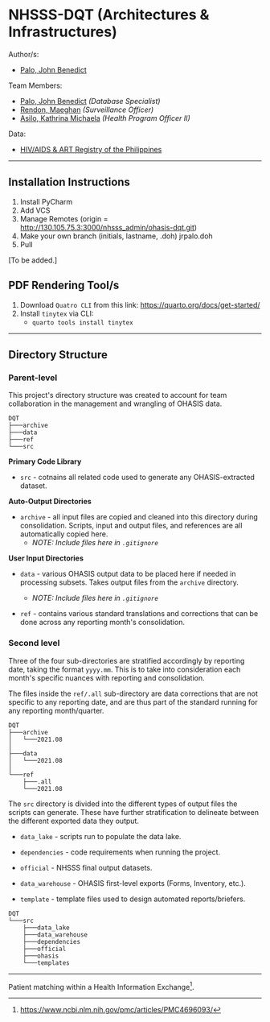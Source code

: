 NHSSS-DQT (Architectures & Infrastructures)
========================================================================================================================
Author/s:

- [Palo, John Benedict](https://www.facebook.com/Bene.Palo/)

Team Members:

- [Palo, John Benedict](https://www.facebook.com/Bene.Palo/) _(Database Specialist)_
- [Rendon, Maeghan](https://www.facebook.com/megannnss/) _(Surveillance Officer)_
- [Asilo, Kathrina Michaela](https://www.facebook.com/kathrinamichaela/) _(Health Program Officer II)_

Data:

- [HIV/AIDS & ART Registry of the Philippines](https://doh.gov.ph/statistics)

---

Installation Instructions
-------------------------

1. Install PyCharm
2. Add VCS
3. Manage Remotes (origin = http://130.105.75.3:3000/nhsss_admin/ohasis-dqt.git)
4. Make your own branch (initials, lastname, .doh) jrpalo.doh
5. Pull

[To be added.]

PDF Rendering Tool/s
--------------------

1. Download `Quatro CLI` from this link: https://quarto.org/docs/get-started/
2. Install `tinytex` via CLI:
   - `quarto tools install tinytex`

---

Directory Structure
-------------------

### Parent-level

This project's directory structure was created to account for team collaboration in the management and wrangling of
OHASIS data.

```
DQT
├───archive
├───data
├───ref
└───src
```

**Primary Code Library**

- `src` - cotnains all related code used to generate any OHASIS-extracted dataset.

**Auto-Output Directories**

- `archive` - all input files are copied and cleaned into this directory during consolidation. Scripts, input and output
  files, and references are all automatically copied here.
    - _NOTE: Include files here in `.gitignore`_

**User Input Directories**

- `data` - various OHASIS output data to be placed here if needed in processing subsets. Takes output files from
  the `archive` directory.
    - _NOTE: Include files here in `.gitignore`_

- `ref` - contains various standard translations and corrections that can be done across any reporting month's
  consolidation.

### Second level

Three of the four sub-directories are stratified accordingly by reporting date, taking the format `yyyy.mm`. This is to
take into consideration each month's specific nuances with reporting and consolidation.

The files inside the `ref/.all` sub-directory are data corrections that are not specific to any reporting date, and are
thus part of the standard running for any reporting month/quarter.

```
DQT
├───archive
│   └───2021.08
│
├───data
│   └───2021.08
│
└───ref
    ├───.all
    └───2021.08
```

The `src` directory is divided into the different types of output files the scripts can generate. These have further
stratification to delineate between the different exported data they output.

- `data_lake` - scripts run to populate the data lake.

- `dependencies` - code requirements when running the project.

- `official` - NHSSS final output datasets.

- `data_warehouse` - OHASIS first-level exports (Forms, Inventory, etc.).

- `template` - template files used to design automated reports/briefers.

```
DQT
└───src
    ├───data_lake
    ├───data_warehouse
    ├───dependencies
    ├───official
    ├───ohasis
    └───templates
```

---

Patient matching within a Health Information Exchange[^1].

[^1]: https://www.ncbi.nlm.nih.gov/pmc/articles/PMC4696093/
